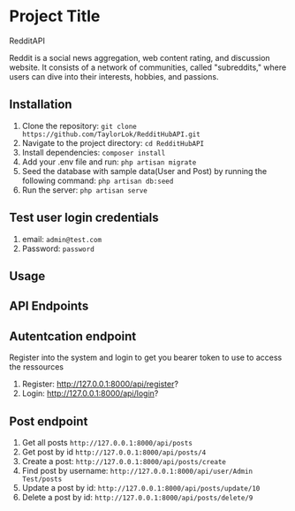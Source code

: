 # Project Title

RedditAPI

Reddit is a social news aggregation, web content rating, and discussion website. It consists of a network of communities, called "subreddits," where users can dive into their interests, hobbies, and passions.

## Installation

1. Clone the repository: `git clone https://github.com/TaylorLok/RedditHubAPI.git`
2. Navigate to the project directory: `cd RedditHubAPI`
3. Install dependencies: `composer install`
4. Add your .env file and run: `php artisan migrate`
5. Seed the database with sample data(User and Post) by running the following command: `php artisan db:seed`
6. Run the server: `php artisan serve`


## Test user login credentials
1. email: `admin@test.com`
2. Password: `password`

## Usage

## API Endpoints

## Autentcation endpoint
Register into the system and login to get you bearer token to use to access the ressources

1. Register: http://127.0.0.1:8000/api/register?
2. Login: http://127.0.0.1:8000/api/login?


## Post endpoint
1. Get all posts `http://127.0.0.1:8000/api/posts`
2. Get post by id `http://127.0.0.1:8000/api/posts/4`
3. Create a post: `http://127.0.0.1:8000/api/posts/create`
4. Find post by username: `http://127.0.0.1:8000/api/user/Admin Test/posts`
5. Update a post by id: `http://127.0.0.1:8000/api/posts/update/10`
6. Delete a post by id: `http://127.0.0.1:8000/api/posts/delete/9`


